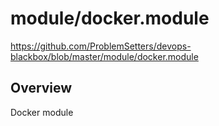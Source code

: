 # module/docker.module

https://github.com/ProblemSetters/devops-blackbox/blob/master/module/docker.module

## Overview

Docker module


